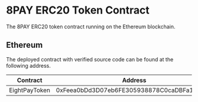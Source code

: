 # 8PAY ERC20 Token Contract

The 8PAY ERC20 token contract running on the Ethereum blockchain.

## Ethereum

The deployed contract with verified source code can be found at the following address.

Contract | Address
---|---
EightPayToken | 0xFeea0bDd3D07eb6FE305938878C0caDBFa169042
